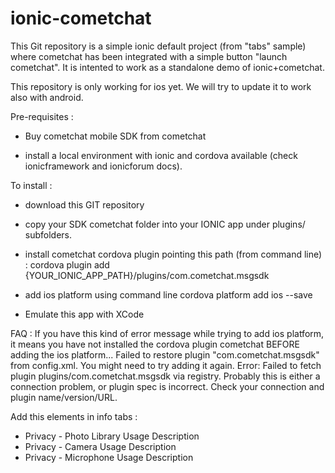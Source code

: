 # ionic-cometchat

This Git repository is a simple ionic default project (from "tabs" sample) where cometchat has been integrated with a simple button "launch cometchat".
It is intented to work as a standalone demo of ionic+cometchat.

This repository is only working for ios yet. We will try to update it to work also with android.



Pre-requisites :

- Buy cometchat mobile SDK from cometchat

- install a local environment with ionic and cordova available (check ionicframework and ionicforum docs).


To install :


- download this GIT repository

- copy your SDK cometchat folder into your IONIC app under plugins/ subfolders.

- install cometchat cordova plugin pointing this path (from command line) :
    cordova plugin add {YOUR_IONIC_APP_PATH}/plugins/com.cometchat.msgsdk

- add ios platform using command line
	cordova platform add ios --save
- Emulate this app with XCode	




FAQ :
If you have this kind of error message while trying to add ios platform, it means you have not installed the cordova plugin cometchat BEFORE adding the ios platform...
  Failed to restore plugin "com.cometchat.msgsdk" from config.xml. You might need to try adding it again. Error: Failed to fetch plugin plugins/com.cometchat.msgsdk via registry.
  Probably this is either a connection problem, or plugin spec is incorrect.
  Check your connection and plugin name/version/URL.

Add this elements in info tabs :
- Privacy - Photo Library Usage Description
- Privacy - Camera Usage Description
- Privacy - Microphone Usage Description
